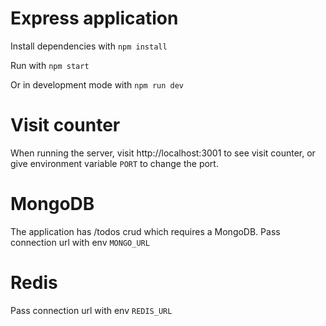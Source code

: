 # Express application

Install dependencies with `npm install`

Run with `npm start`

Or in development mode with `npm run dev`

# Visit counter

When running the server, visit http://localhost:3001 to see visit counter, or give environment variable `PORT` to change the port.

# MongoDB

The application has /todos crud which requires a MongoDB. Pass connection url with env `MONGO_URL`

# Redis

Pass connection url with env `REDIS_URL`
